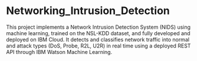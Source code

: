 # Networking_Intrusion_Detection
This project implements a Network Intrusion Detection System (NIDS) using machine learning, trained on the NSL-KDD dataset, and fully developed and deployed on IBM Cloud. It detects and classifies network traffic into normal and attack types (DoS, Probe, R2L, U2R) in real time using a deployed REST API through IBM Watson Machine Learning.
